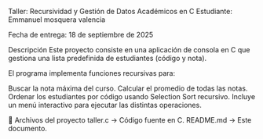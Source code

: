 Taller: Recursividad y Gestión de Datos Académicos en C
Estudiante: Emmanuel mosquera valencia

Fecha de entrega: 18 de septiembre de 2025

Descripción Este proyecto consiste en una aplicación de consola en C que gestiona una lista predefinida de estudiantes (código y nota).

El programa implementa funciones recursivas para:

Buscar la nota máxima del curso.
Calcular el promedio de todas las notas.
Ordenar los estudiantes por código usando Selection Sort recursivo.
Incluye un menú interactivo para ejecutar las distintas operaciones.

📂 Archivos del proyecto
taller.c → Código fuente en C.
README.md → Este documento.
